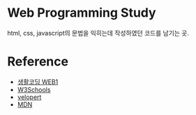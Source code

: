 # Web Programming Study
html, css, javascript의 문법을 익히는데 작성하였던 코드를 남기는 곳.

# Reference
* [생활코딩 WEB1](https://opentutorials.org/course/3084)<br>
* [W3Schools](https://www.w3schools.com/html/html_intro.asp)<br>
* [velopert](https://heropy.blog/)<br>
* [MDN](https://developer.mozilla.org/ko/)
